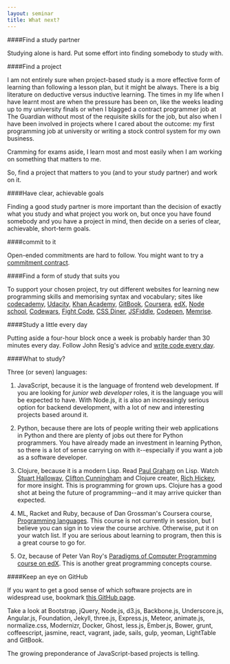 ```yaml
---
layout: seminar
title: What next? 
---
```


####Find a study partner

Studying alone is hard. Put some effort into finding somebody to study with. 

####Find a project 

I am not entirely sure when project-based study is a more effective form of learning than following a lesson plan, but it might be always. There is a big literature on deductive versus inductive learning. The times in my life when I have learnt most are when the pressure has been on, like the weeks leading up to my university finals or when I blagged a contract programmer job at The Guardian without most of the requisite skills for the job, but also when I have been involved in projects where I cared about the outcome: my first programming job at university or writing a stock control system for my own business. 

Cramming for exams aside, I learn most and most easily when I am working on something that matters to me.

So, find a project that matters to you (and to your study partner) and work on it.

####Have clear, achievable goals

Finding a good study partner is more important than the decision of exactly what you study and what project you work on, but once you have found somebody and you have a project in mind, then decide on a series of clear, achievable, short-term goals.

####commit to it

Open-ended commitments are hard to follow. You might want to try a [commitment contract](http://www.stickk.com/).

####Find a form of study that suits you

To support your chosen project, try out different websites for learning new programming skills and memorising syntax and vocabulary; sites like [codecademy](http://www.codecademy.com/), [Udacity](http://www.udacity.com/), [Khan Academy](https://www.khanacademy.org/computing/cs), [GitBook](https://www.gitbook.io/), [Coursera](https://www.coursera.org/), [edX](http://www.edxonline.org/), [Node school](http://nodeschool.io/), [Codewars](http://www.codewars.com/), [Fight Code](http://fightcodegame.com/), [CSS Diner](http://flukeout.github.io/), [JSFiddle](http://jsfiddle.net/), [Codepen](http://codepen.io/), [Memrise](http://www.memrise.com/).

####Study a little every day

Putting aside a four-hour block once a week is probably harder than 30 minutes every day. Follow John Resig's advice and [write code every day](http://ejohn.org/blog/write-code-every-day/).

####What to study?

Three (or seven) languages:

1. JavaScript, because it is the language of frontend web development.  If you are looking for *junior web developer* roles, it is the language you will be expected to have. With Node.js, it is also an increasingly serious option for backend development, with a lot of new and interesting projects based around it.

1. Python, because there are lots of people writing their web applications in Python and there are plenty of jobs out there for Python programmers. You have already made an investment in learning Python, so there is a lot of sense carrying on with it--especially if you want a job as a software developer.

1. Clojure, because it is a modern Lisp. Read [Paul Graham](http://www.paulgraham.com/lisp.html) on Lisp. Watch [Stuart Halloway](http://vimeo.com/10896148), [Clifton Cunningham](http://youtu.be/HGH66JhUkis) and Clojure creater, [Rich Hickey](http://www.infoq.com/presentations/Simple-Made-Easy), for more insight. This is programming for grown ups. Clojure has a good shot at being the future of programming--and it may arrive quicker than expected.

1. ML, Racket and Ruby, because of Dan Grossman's Coursera course, [Programming languages](https://class.coursera.org/proglang-002). This course is not currently in session, but I believe you can sign in to view the course archive. Otherwise, put it on your watch list. If you are serious about learning to program, then this is a great course to go for.

1. Oz, because of Peter Van Roy's [Paradigms of Computer Programming course on edX](https://www.edx.org/course/louvainx/louvainx-louv1-01x-paradigms-computer-1203). This is another great programming concepts course.

####Keep an eye on GitHub

If you want to get a good sense of which software projects are in widespread use, bookmark [this GitHub page](https://github.com/search?q=stars%3A%3E1&s=stars&type=Repositories).

Take a look at Bootstrap, jQuery, Node.js, d3.js, Backbone.js, Underscore.js, Angular.js, Foundation, Jekyll, three.js, Express.js, Meteor, animate.js, normalize.css, Modernizr, Docker, Ghost, less.js, Ember.js, Bower, grunt, coffeescript, jasmine, react, vagrant, jade, sails, gulp, yeoman, LightTable and GitBook.

The growing preponderance of JavaScript-based projects is telling.

